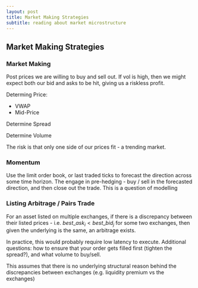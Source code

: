 ```yaml
---
layout: post
title: Market Making Strategies
subtitle: reading about market microstructure
---
```



## Market Making Strategies

### Market Making

Post prices we are willing to buy and sell out. If vol is high, then we might expect both our bid and asks to be hit, giving us a riskless profit.

Determing Price:
+ VWAP
+ Mid-Price

Determine Spread

Determine Volume

The risk is that only one side of our prices fit - a trending market.

### Momentum

Use the limit order book, or last traded ticks to forecast the direction across some time horizon. The engage in pre-hedging - buy / sell in the forecasted direction, and then close out the trade. This is a question of modelling

### Listing Arbitrage / Pairs Trade

For an asset listed on multiple exchanges, if there is a discrepancy between their listed prices - i.e.  $best\_ask_i < best\_bid_j$ for some two exchanges, then given the underlying is the same, an arbitrage exists. 

In practice, this would probably require low latency to execute. Additional questions: how to ensure that your order gets filled first (tighten the spread?), and what volume to buy/sell.

This assumes that there is no underlying structural reason behind the discrepancies between exchanges (e.g. liquidity premium vs the exchanges)


